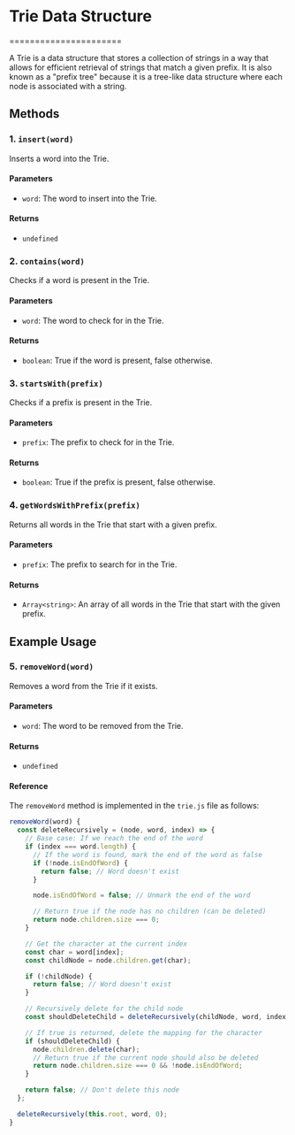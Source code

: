 # Trie Data Structure
======================

A Trie is a data structure that stores a collection of strings in a way that allows for efficient retrieval of strings that match a given prefix. It is also known as a "prefix tree" because it is a tree-like data structure where each node is associated with a string.

## Methods

### 1. `insert(word)`

Inserts a word into the Trie.

#### Parameters

* `word`: The word to insert into the Trie.

#### Returns

* `undefined`

### 2. `contains(word)`

Checks if a word is present in the Trie.

#### Parameters

* `word`: The word to check for in the Trie.

#### Returns

* `boolean`: True if the word is present, false otherwise.

### 3. `startsWith(prefix)`

Checks if a prefix is present in the Trie.

#### Parameters

* `prefix`: The prefix to check for in the Trie.

#### Returns

* `boolean`: True if the prefix is present, false otherwise.

### 4. `getWordsWithPrefix(prefix)`

Returns all words in the Trie that start with a given prefix.

#### Parameters

* `prefix`: The prefix to search for in the Trie.

#### Returns

* `Array<string>`: An array of all words in the Trie that start with the given prefix.

## Example Usage

### 5. `removeWord(word)`

Removes a word from the Trie if it exists.

#### Parameters

* `word`: The word to be removed from the Trie.

#### Returns

* `undefined`

#### Reference

The `removeWord` method is implemented in the `trie.js` file as follows:

```javascript
removeWord(word) {
  const deleteRecursively = (node, word, index) => {
    // Base case: If we reach the end of the word
    if (index === word.length) {
      // If the word is found, mark the end of the word as false
      if (!node.isEndOfWord) {
        return false; // Word doesn't exist
      }

      node.isEndOfWord = false; // Unmark the end of the word

      // Return true if the node has no children (can be deleted)
      return node.children.size === 0;
    }

    // Get the character at the current index
    const char = word[index];
    const childNode = node.children.get(char);

    if (!childNode) {
      return false; // Word doesn't exist
    }

    // Recursively delete for the child node
    const shouldDeleteChild = deleteRecursively(childNode, word, index + 1);

    // If true is returned, delete the mapping for the character
    if (shouldDeleteChild) {
      node.children.delete(char);
      // Return true if the current node should also be deleted
      return node.children.size === 0 && !node.isEndOfWord;
    }

    return false; // Don't delete this node
  };

  deleteRecursively(this.root, word, 0);
}
```



